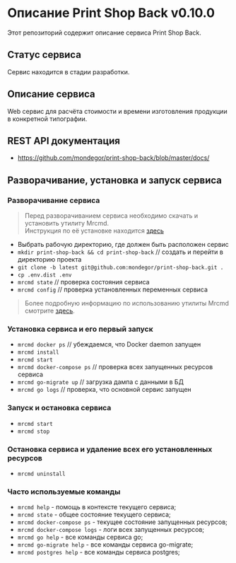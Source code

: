 # Описание Print Shop Back v0.10.0
Этот репозиторий содержит описание сервиса Print Shop Back.

## Статус сервиса
Сервис находится в стадии разработки.

## Описание сервиса
Web сервис для расчёта стоимости и времени изготовления продукции в конкретной типографии.

## REST API документация
- https://github.com/mondegor/print-shop-back/blob/master/docs/

## Разворачивание, установка и запуск сервиса

### Разворачивание сервиса
> Перед разворачиванием сервиса необходимо скачать и установить утилиту Mrcmd.\
> Инструкция по её установке находится [здесь](https://github.com/mondegor/mrcmd#readme)

- Выбрать рабочую директорию, где должен быть расположен сервис
- `mkdir print-shop-back && cd print-shop-back` // создать и перейти в директорию проекта
- `git clone -b latest git@github.com:mondegor/print-shop-back.git .`
- `cp .env.dist .env`
- `mrcmd state` // проверка состояния сервиса
- `mrcmd config` // проверка установленных переменных сервиса

> Более подробную информацию по использованию утилиты Mrcmd смотрите [здесь](https://github.com/mondegor/mrcmd#readme).

### Установка сервиса и его первый запуск
- `mrcmd docker ps` // убеждаемся, что Docker daemon запущен
- `mrcmd install`
- `mrcmd start`
- `mrcmd docker-compose ps` // проверка всех запущенных ресурсов сервиса
- `mrcmd go-migrate up` // загрузка дампа с данными в БД
- `mrcmd go logs` // проверка, что основной сервис запущен

### Запуск и остановка сервиса
- `mrcmd start`
- `mrcmd stop`

### Остановка сервиса и удаление всех его установленных ресурсов
- `mrcmd uninstall`

### Часто используемые команды
- `mrcmd help` - помощь в контексте текущего сервиса;
- `mrcmd state` - общее состояние текущего сервиса;
- `mrcmd docker-compose ps` - текущее состояние запущенных ресурсов;
- `mrcmd docker-compose logs` - логи всех запущенных ресурсов;
- `mrcmd go help` - все команды сервиса go;
- `mrcmd go-migrate help` - все команды сервиса go-migrate;
- `mrcmd postgres help` - все команды сервиса postgres;